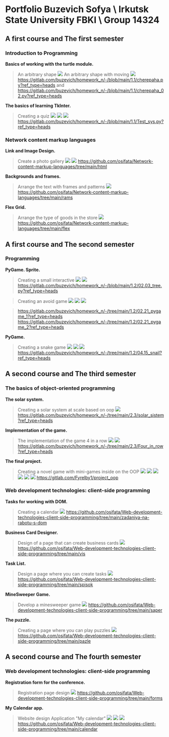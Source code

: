 # Portfolio Buzevich Sofya \ Irkutsk State University FBKI \ Group 14324

## A first course and The first semester
### Introduction to Programming

**Basics of working with the turtle module.**
>An arbitrary shape <img src="https://github.com/osifata/Portfolio/assets/103882155/23c0e7a1-697c-4e4b-b699-a4b0f6bea0ab"/>
>An arbitrary shape with moving <img src="https://github.com/osifata/Portfolio/assets/103882155/b86b5eb0-2dda-41c3-af0e-721f55d529da"/>
>https://gitlab.com/buzevich/homework_n/-/blob/main/1.1/cherepaha.py?ref_type=heads and https://gitlab.com/buzevich/homework_n/-/blob/main/1.1/cherepaha_02.py?ref_type=heads

**The basics of learning TkInter.**
>Creating a quiz <img src="https://github.com/osifata/Portfolio/assets/103882155/18a3b4a9-d420-4904-b7c9-33f5261e388a"/> <img src="https://github.com/osifata/Portfolio/assets/103882155/01f30374-61af-422b-a645-8e820f31a0a3"/> <img src="https://github.com/osifata/Portfolio/assets/103882155/3a5da6a2-b984-4158-bbaa-3baa78312e0e"/>
>https://gitlab.com/buzevich/homework_n/-/blob/main/1.1/Test_sys.py?ref_type=heads

### Network content markup languages
**Link and Image Design.**
>Сreate a photo gallery <img src="https://github.com/osifata/Portfolio/assets/103882155/ebd7ed87-b7e0-48b7-a577-d1c9c548a9e0"/> <img src="https://github.com/osifata/Portfolio/assets/103882155/591adc9a-7d65-400d-9018-df81eba00739"/>
>https://github.com/osifata/Network-content-markup-languages/tree/main/html

**Backgrounds and frames.**
>Arrange the text with frames and patterns <img src="https://github.com/osifata/Portfolio/assets/103882155/2c733bf3-ca7b-4da5-8148-d4f1940686d5"/>
>https://github.com/osifata/Network-content-markup-languages/tree/main/rams

**Flex Grid.**
>Arrange the type of goods in the store <img src="https://github.com/osifata/Portfolio/assets/103882155/2e19439d-3ed2-43b5-af80-cb26e252abe4"/>
>https://github.com/osifata/Network-content-markup-languages/tree/main/flex

## A first course and The second semester
### Programming

**PyGame. Sprite.**
>Creating a small interactive <img src="https://github.com/osifata/Portfolio/assets/103882155/1004b6d4-1532-4485-97ca-256753226346"/> <img src="https://github.com/osifata/Portfolio/assets/103882155/c45edc37-2833-458e-b5f3-4296c16e4286"/>
>https://gitlab.com/buzevich/homework_n/-/blob/main/1.2/02.03_tree.py?ref_type=heads

>Creating an avoid game 
<img src="https://github.com/osifata/Portfolio/assets/103882155/f9c25720-adf7-40f3-b4a1-54a9ca2fd625"/> <img src="https://github.com/osifata/Portfolio/assets/103882155/88c5a6a2-5fb6-46fc-aa47-1433071804cd"/> <img src="https://github.com/osifata/Portfolio/assets/103882155/6053cefb-8fae-44d6-b80c-8a8284e74af2"/>

>https://gitlab.com/buzevich/homework_n/-/tree/main/1.2/02.21_pygame_1?ref_type=heads
>https://gitlab.com/buzevich/homework_n/-/tree/main/1.2/02.21_pygame_2?ref_type=heads

**PyGame.**
>Creating a snake game <img src="https://github.com/osifata/Portfolio/assets/103882155/e089a737-117c-44d7-97de-5ec51945ac51"/> <img src="https://github.com/osifata/Portfolio/assets/103882155/014bc17b-7990-4b6b-ad29-b95443292462"/> <img src="https://github.com/osifata/Portfolio/assets/103882155/d08e7218-3869-4b31-ba16-1e2e93bf4c8e"/>
>https://gitlab.com/buzevich/homework_n/-/tree/main/1.2/04.15_snail?ref_type=heads



## A second course and The third semester
### The basics of object-oriented programming

**The solar system.**
>Creating a solar system at scale based on oop <img src="https://github.com/osifata/Portfolio/assets/103882155/61fbb208-5f98-4941-8396-334245ac32fc"/>
>https://gitlab.com/buzevich/homework_n/-/tree/main/2.3/solar_sistem?ref_type=heads

**Implementation of the game.**
>The implementation of the game 4 in a row <img src="https://github.com/osifata/Portfolio/assets/103882155/55278861-6e2d-4293-83ed-4078f4901b2e"/> <img src="https://github.com/osifata/Portfolio/assets/103882155/44f9082d-37b2-41bd-8f49-bf57cf45d345"/>
>https://gitlab.com/buzevich/homework_n/-/tree/main/2.3/Four_in_row?ref_type=heads

**The final project.**
>Creating a novel game with mini-games inside on the OOP <img src="https://github.com/osifata/Portfolio/assets/103882155/e38eb497-e3f7-4ef8-bc74-5544e02064a1"/> <img src="https://github.com/osifata/Portfolio/assets/103882155/49dc6ceb-a442-4ac6-a6d1-7f27b7cc0d47"/> <img src="https://github.com/osifata/Portfolio/assets/103882155/2ad8b03c-cb7c-4173-9013-0b71fb1c91b4"/> <img src="https://github.com/osifata/Portfolio/assets/103882155/7b3a837e-669b-4533-ada0-e1868a2bcbf4"/> <img src="https://github.com/osifata/Portfolio/assets/103882155/56def58a-5932-47a1-9ce0-e20588817bae"/> <img src="https://github.com/osifata/Portfolio/assets/103882155/ed121161-e150-41ce-96d1-471cc3818067"/>
>https://gitlab.com/Fyrelby1/project_oop


### Web development technologies: client-side programming

**Tasks for working with DOM.**
>Creating a calendar <img src="https://github.com/osifata/Portfolio/assets/103882155/8137b073-82c7-4269-9338-c5b82aacf774"/>
>https://github.com/osifata/Web-development-technologies-client-side-programming/tree/main/zadaniya-na-rabotu-s-dom

**Business Card Designer.**
>Design of a page that can create business cards <img src="https://github.com/osifata/Portfolio/assets/103882155/4e0b6dee-5cca-4342-871d-bf5307a26ffb"/>
>https://github.com/osifata/Web-development-technologies-client-side-programming/tree/main/vis

**Task List.**
>Design a page where you can create tasks <img src="https://github.com/osifata/Portfolio/assets/103882155/514fa077-7a33-4d86-a96b-6266929cba5e"/>
>https://github.com/osifata/Web-development-technologies-client-side-programming/tree/main/spisok

**MineSweeper Game.**
>Develop a minesweeper game <img src="https://github.com/osifata/Portfolio/assets/103882155/2e73524c-8373-480e-9cc2-3e32ec38b879"/>
>https://github.com/osifata/Web-development-technologies-client-side-programming/tree/main/saper

**The puzzle.**
>Сreating a page where you can play puzzles <img src="https://github.com/osifata/Portfolio/assets/103882155/6ed90134-2098-4baf-8109-f9aa8a4acf16"/>
>https://github.com/osifata/Web-development-technologies-client-side-programming/tree/main/pazle

## A second course and The fourth semester
### Web development technologies: client-side programming

**Registration form for the conference.**
>Registration page design <img src="https://github.com/osifata/Portfolio/assets/103882155/941e056b-fa5a-4219-b4e3-f8a9e15786a9"/>
>https://github.com/osifata/Web-development-technologies-client-side-programming/tree/main/forms

**My Calendar app.**
>Website design Application "My calendar" <img src="https://github.com/osifata/Portfolio/assets/103882155/d9db94e7-1d8b-4a4e-8569-7c3942087366"/> <img src="https://github.com/osifata/Portfolio/assets/103882155/e427a31f-d2a1-46a8-8005-4fca33f9e445"/> <img src="https://github.com/osifata/Portfolio/assets/103882155/e4e764b4-3499-4735-9c27-383adcdf8cb4"/>
>https://github.com/osifata/Web-development-technologies-client-side-programming/tree/main/calendar
